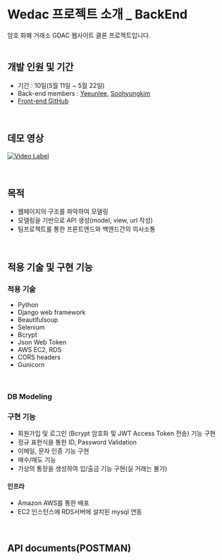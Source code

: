 # Wedac 프로젝트 소개 _ BackEnd
암호 화폐 거래소 GDAC 웹사이트 클론 프로젝트입니다.
<br>
<br>

## 개발 인원 및  기간
- 기간 : 10일(5월 11일 ~ 5월 22일)
- Back-end members : [Yeeunlee](https://github.com/yenilee), [Soohyungkim](https://github.com/soohyung0121)
- [Front-end GitHub](https://github.com/wecode-bootcamp-korea/wedac-frontend)
<br>

## 데모 영상 
[![Video Label](http://bitly.kr/sJamEpDUGl)](https://youtu.be/LdF1LG_R4Uo)

<br>

## 목적
- 웹페이지의 구조를 파악하여 모델링
- 모델링을 기반으로 API 생성(model, view, url 작성)
- 팀프로젝트를 통한 프론트엔드와 백엔드간의 의사소통

<br>

## 적용 기술 및 구현 기능


### 적용 기술

- Python
- Django web framework
- Beautifulsoup
- Selenium
- Bcrypt
- Json Web Token
- AWS EC2, RDS
- CORS headers
- Gunicorn

<br>

### DB Modeling
[](http://bitly.kr/XqkxcGrtK8)

### 구현 기능
- 회원가입 및 로그인 (Bcrypt 암호화 및 JWT Access Token 전송) 기능 구현
- 정규 표현식을 통한 ID, Password Validation
- 이메일, 문자 인증 기능 구현 
- 매수/매도 기능 
- 가상의 통장을 생성하여 입/출금 기능 구현(실 거래는 불가)

#### 인프라
- Amazon AWS를 통한 배포
- EC2 인스턴스에 RDS서버에 설치된 mysql 연동

<br>

## API documents(POSTMAN)

